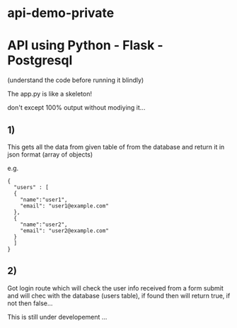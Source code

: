 # api-demo-private
# API using Python - Flask - Postgresql
(understand the code before running it blindly)

The app.py is like a skeleton!

don't except 100% output without modiying it...
## 1)
This gets all the data from given table of from the database and return it in json format (array of objects)


e.g.

```
{
  "users" : [
  {
    "name":"user1",
    "email": "user1@example.com"
  },
  {
    "name":"user2",
    "email": "user2@example.com"
  }
  ]
}
```
## 2)
Got login route which will check the user info received from a form submit and will chec with the database (users table), if found then will return true, if not then false...


This is still under developement ...
